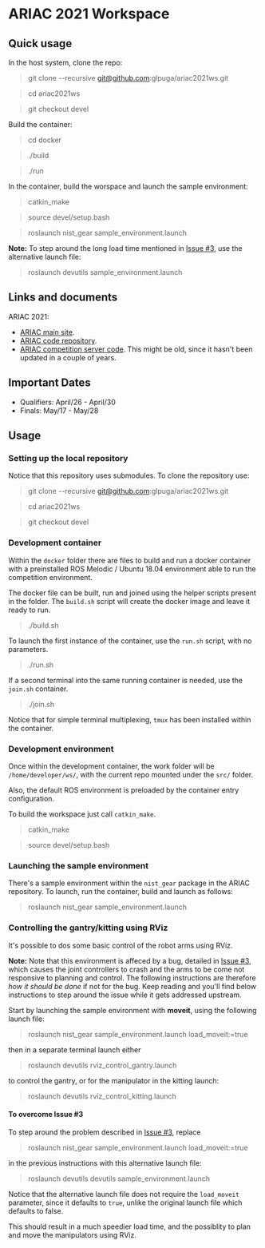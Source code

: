 # ARIAC 2021 Workspace

## Quick usage

In the host system, clone the repo:

> git clone --recursive git@github.com:glpuga/ariac2021ws.git

> cd ariac2021ws

> git checkout devel

Build the container:

> cd docker

> ./build

> ./run

In the container, build the worspace and launch the sample environment:

> catkin_make

> source devel/setup.bash

> roslaunch nist_gear sample_environment.launch

**Note:** To step around the long load time mentioned in [Issue #3](https://github.com/glpuga/ariac2021ws/issues/3), use the alternative launch file:

> roslaunch devutils sample_environment.launch

## Links and documents

ARIAC 2021:

* [ARIAC main site](https://www.nist.gov/el/intelligent-systems-division-73500/agile-robotics-industrial-automation-competition).
* [ARIAC code repository](https://github.com/usnistgov/ARIAC/tree/ariac2021).
* [ARIAC competition server code](https://github.com/zeidk/ariac-docker). This might be old, since it hasn't been updated in a couple of years.


## Important Dates

* Qualifiers: April/26 - April/30
* Finals: May/17 - May/28

## Usage

### Setting up the local repository

Notice that this repository uses submodules. To clone the repository use:

> git clone --recursive git@github.com:glpuga/ariac2021ws.git

> cd ariac2021ws

> git checkout devel

### Development container

Within the `docker` folder there are files to build and run a docker container with a preinstalled ROS Melodic / Ubuntu 18.04 environment able to run the competition environment.

The docker file can be built, run and joined using the helper scripts present in the folder. The `build.sh` script will create the docker image and leave it ready to run.

> ./build.sh

To launch the first instance of the container, use the `run.sh` script, with no parameters.

> ./run.sh

If a second terminal into the same running container is needed, use the `join.sh` container. 

> ./join.sh

Notice that for simple terminal multiplexing, `tmux` has been installed within the container.

### Development environment

Once within the development container, the work folder will be `/home/developer/ws/`, with the current repo mounted under the `src/` folder.

Also, the default ROS environment is preloaded by the container entry configuration.

To build the workspace just call `catkin_make`.

> catkin_make

> source devel/setup.bash

### Launching the sample environment

There's a sample environment within the `nist_gear` package in the ARIAC repository. To launch, run the container, build and launch as follows:

> roslaunch nist_gear sample_environment.launch

### Controlling the gantry/kitting using RViz

It's possible to dos some basic control of the robot arms using RViz.

**Note:** Note that this environment is affeced by a bug, detailed in [Issue #3](https://github.com/glpuga/ariac2021ws/issues/3), which causes the joint controllers to crash and the arms to be come not responsive to planning and control. The following instructions are therefore _how it should be done_ if not for the bug. Keep reading and you'll find below instructions to step around the issue while it gets addressed upstream.

Start by launching the sample environment with **moveit**, using the following launch file:

> roslaunch nist_gear sample_environment.launch load_moveit:=true

then in a separate terminal launch either

> roslaunch devutils rviz_control_gantry.launch

to control the gantry, or for the manipulator in the kitting launch:

> roslaunch devutils rviz_control_kitting.launch

#### To overcome Issue #3

To step around the problem described in [Issue #3](https://github.com/glpuga/ariac2021ws/issues/3), replace

> roslaunch nist_gear sample_environment.launch load_moveit:=true

in the previous instructions with this alternative launch file:

> roslaunch devutils devutils sample_environment.launch

Notice that the alternative launch file does not require the `load_moveit` parameter, since it defaults to `true`, unlike the original launch file which defaults to false.

This should result in a much speedier load time, and the possiblity to plan and move the manipulators using RViz.

